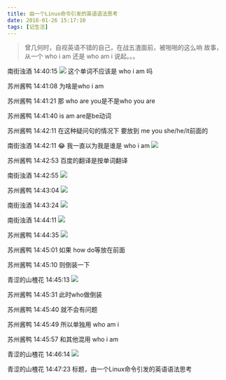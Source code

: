 ```yaml
---
title: 由一个Linux命令引发的英语语法思考
date: 2018-01-26 15:17:10
tags: [记生活]
---
```


> 曾几何时，自视英语不错的自己，在战五渣面前，被啪啪的这么响
> 故事，从一个 who i am 还是 who am i 说起。。。

<!-- more -->
南街浊酒 14:40:15
![](/assets/images/posts/yufasikao_1.png)
这个单词不应该是 who i am 吗


苏州酱鸭  14:41:08
为啥是who i am

苏州酱鸭  14:41:21
那 who are you是不是who you are

苏州酱鸭  14:41:40
is am are是be动词


苏州酱鸭  14:42:11
在这种疑问句的情况下 要放到 me you she/he/it前面的


南街浊酒  14:42:11
😂 我一直以为我是谁是  who i am
![](/assets/images/posts/yufasikao_2.png)

苏州酱鸭  14:42:53
百度的翻译是按单词翻译

南街浊酒  14:42:55
![](/assets/images/posts/yufasikao_3.png)

苏州酱鸭  14:43:04
![](/assets/images/posts/yufasikao_4.png)

南街浊酒  14:43:24
![](/assets/images/posts/yufasikao_5.png)

南街浊酒  14:44:11
![](/assets/images/posts/yufasikao_6.png)

苏州酱鸭  14:44:35
![](/assets/images/posts/yufasikao_7.png)

苏州酱鸭  14:45:01
如果 how do等放在前面

苏州酱鸭  14:45:10
则倒装一下

青涩的山楂花  14:45:13
![](/assets/images/posts/yufasikao_8.png)

苏州酱鸭  14:45:31
此时who做倒装

苏州酱鸭  14:45:40
就不会有问题

苏州酱鸭  14:45:49
所以单独用 who am i

苏州酱鸭  14:45:57
和其他混用 who i am

青涩的山楂花  14:46:14
![](/assets/images/posts/yufasikao_9.png)

青涩的山楂花  14:47:23
标题，由一个Linux命令引发的英语语法思考